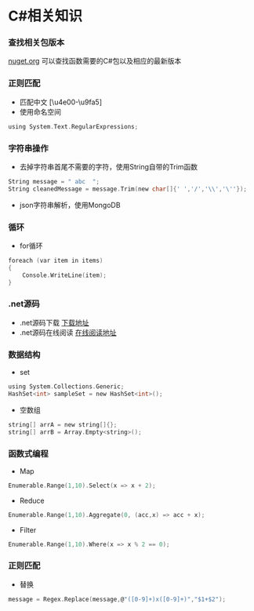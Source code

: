 # C#相关知识

### 查找相关包版本

[nuget.org](https://www.nuget.org/) 可以查找函数需要的C#包以及相应的最新版本

### 正则匹配

- 匹配中文 [\u4e00-\u9fa5]
- 使用命名空间
```.c
using System.Text.RegularExpressions;
```

### 字符串操作

- 去掉字符串首尾不需要的字符，使用String自带的Trim函数
```.c
String message = " abc  ";
String cleanedMessage = message.Trim(new char[]{' ','/','\\','\''});
```

- json字符串解析，使用MongoDB

### 循环
- for循环
```.c
foreach (var item in items)
{
    Console.WriteLine(item);
}
```

### .net源码
- .net源码下载 [下载地址](https://referencesource.microsoft.com/download.html)
- .net源码在线阅读 [在线阅读地址](https://referencesource.microsoft.com/)

### 数据结构
- set
```.c
using System.Collections.Generic;
HashSet<int> sampleSet = new HashSet<int>();
```

- 空数组
```.c
string[] arrA = new string[]{};
string[] arrB = Array.Empty<string>();
```

### 函数式编程

- Map
```.c
Enumerable.Range(1,10).Select(x => x + 2);
```
- Reduce
```.c
Enumerable.Range(1,10).Aggregate(0, (acc,x) => acc + x);
```
- Filter
```.c
Enumerable.Range(1,10).Where(x => x % 2 == 0);
```

### 正则匹配
- 替换
```.c
message = Regex.Replace(message,@"([0-9]+)x([0-9]+)","$1+$2");
```